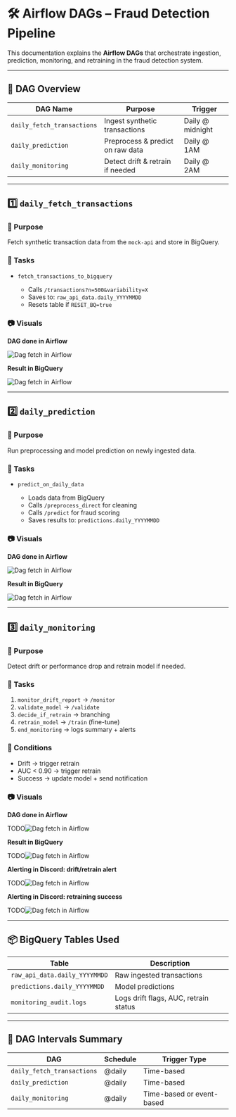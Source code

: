 # 🛠️ Airflow DAGs – Fraud Detection Pipeline

This documentation explains the **Airflow DAGs** that orchestrate ingestion, prediction, monitoring, and retraining in the fraud detection system.

---

## 🧩 DAG Overview

| DAG Name                   | Purpose                          | Trigger          |
| -------------------------- | -------------------------------- | ---------------- |
| `daily_fetch_transactions` | Ingest synthetic transactions    | Daily @ midnight |
| `daily_prediction`         | Preprocess & predict on raw data | Daily @ 1AM      |
| `daily_monitoring`         | Detect drift & retrain if needed | Daily @ 2AM      |

---

## 1️⃣ `daily_fetch_transactions`

### 🎯 Purpose

Fetch synthetic transaction data from the `mock-api` and store in BigQuery.

### 🔧 Tasks

* `fetch_transactions_to_bigquery`

  * Calls `/transactions?n=500&variability=X`
  * Saves to: `raw_api_data.daily_YYYYMMDD`
  * Resets table if `RESET_BQ=true`

### 📷 Visuals

**DAG done in Airflow**

<img src="img/prod_fetch_airflow.png" alt="Dag fetch in Airflow">

**Result in BigQuery**

<img src="img/prod_fetch_bq.png" alt="Dag fetch in Airflow">

---

## 2️⃣ `daily_prediction`

### 🎯 Purpose

Run preprocessing and model prediction on newly ingested data.

### 🔧 Tasks

* `predict_on_daily_data`

  * Loads data from BigQuery
  * Calls `/preprocess_direct` for cleaning
  * Calls `/predict` for fraud scoring
  * Saves results to: `predictions.daily_YYYYMMDD`

### 📷 Visuals

**DAG done in Airflow**

<img src="img/prod_prediction_airflow.png" alt="Dag fetch in Airflow">

**Result in BigQuery**

<img src="img/prod_prediction_bq.png" alt="Dag fetch in Airflow">

---

## 3️⃣ `daily_monitoring`

### 🎯 Purpose

Detect drift or performance drop and retrain model if needed.

### 🔧 Tasks

1. `monitor_drift_report` → `/monitor`
2. `validate_model` → `/validate`
3. `decide_if_retrain` → branching
4. `retrain_model` → `/train` (fine-tune)
5. `end_monitoring` → logs summary + alerts

### 🔔 Conditions

* Drift → trigger retrain
* AUC < 0.90 → trigger retrain
* Success → update model + send notification

### 📷 Visuals

**DAG done in Airflow**

TODO<img src="img/prod_fetch_airflow.png" alt="Dag fetch in Airflow">

**Result in BigQuery**

TODO<img src="img/prod_fetch_bq.png" alt="Dag fetch in Airflow">

**Alerting in Discord: drift/retrain alert**

TODO<img src="img/prod_fetch_bq.png" alt="Dag fetch in Airflow">

**Alerting in Discord: retraining success**

TODO<img src="img/prod_fetch_bq.png" alt="Dag fetch in Airflow">

---

## 📦 BigQuery Tables Used

| Table                         | Description                           |
| ----------------------------- | ------------------------------------- |
| `raw_api_data.daily_YYYYMMDD` | Raw ingested transactions             |
| `predictions.daily_YYYYMMDD`  | Model predictions                     |
| `monitoring_audit.logs`       | Logs drift flags, AUC, retrain status |

---

## 🔄 DAG Intervals Summary

| DAG                        | Schedule | Trigger Type              |
| -------------------------- | -------- | ------------------------- |
| `daily_fetch_transactions` | @daily   | Time-based                |
| `daily_prediction`         | @daily   | Time-based                |
| `daily_monitoring`         | @daily   | Time-based or event-based |